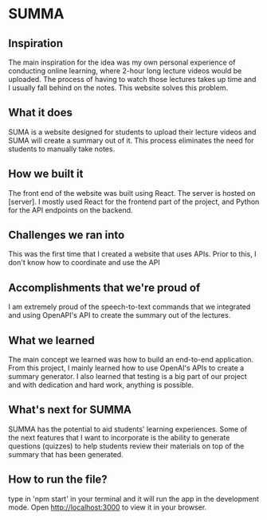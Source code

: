 # SUMMA

## Inspiration
The main inspiration for the idea was my own personal experience of conducting online learning, where  2-hour long lecture videos would be uploaded. The process of having to watch those lectures takes up time and I usually fall behind on the notes. This website solves this problem.

## What it does
SUMA is a website designed for students to upload their lecture videos and SUMA will create a summary out of it. This process eliminates the need for students to manually take notes.

## How we built it
The front end of the website was built using React. The server is hosted on [server]. I mostly used React for the frontend part of the project, and Python for the API endpoints on the backend.

## Challenges we ran into
This was the first time that I created a website that uses APIs. Prior to this, I don't know how to coordinate and use the API

## Accomplishments that we're proud of
I am extremely proud of the speech-to-text commands that we integrated and using OpenAPI's API to create the summary out of the lectures.

## What we learned
The main concept we learned was how to build an end-to-end application. From this project, I mainly learned how to use OpenAI's APIs to create a summary generator. I also learned that testing is a big part of our project and with dedication and hard work, anything is possible.

## What's next for SUMMA
SUMMA has the potential to aid students' learning experiences. Some of the next features that I want to incorporate is the ability to generate questions (quizzes) to help students review their materials on top of the summary that has been generated.

## How to run the file?
type in 'npm start' in your terminal and it will run the app in the development mode.
Open [http://localhost:3000](http://localhost:3000) to view it in your browser.
